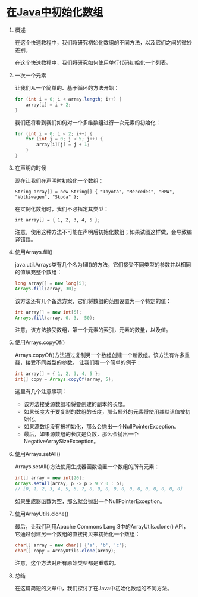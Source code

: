 # [在Java中初始化数组](https://www.baeldung.com/java-initialize-array)

1. 概述

    在这个快速教程中，我们将研究初始化数组的不同方法，以及它们之间的微妙差别。

    在这个快速教程中，我们将研究如何使用单行代码初始化一个列表。

2. 一次一个元素

    让我们从一个简单的、基于循环的方法开始：

    ```java
    for (int i = 0; i < array.length; i++) {
        array[i] = i + 2;
    }
    ```

    我们还将看到我们如何对一个多维数组进行一次元素的初始化：

    ```java
    for (int i = 0; i < 2; i++) {
        for (int j = 0; j < 5; j++) {
            array[i][j] = j + 1;
        }
    }
    ```

3. 在声明的时候

    现在让我们在声明时初始化一个数组：

    `String array[] = new String[] { "Toyota", "Mercedes", "BMW", "Volkswagen", "Skoda" };`

    在实例化数组时，我们不必指定其类型：

    `int array[] = { 1, 2, 3, 4, 5 };`

    注意，使用这种方法不可能在声明后初始化数组；如果试图这样做，会导致编译错误。
4. 使用Arrays.fill()

    java.util.Arrays类有几个名为fill()的方法，它们接受不同类型的参数并以相同的值填充整个数组：

    ```java
    long array[] = new long[5];
    Arrays.fill(array, 30);
    ```

    该方法还有几个备选方案，它们将数组的范围设置为一个特定的值：

    ```java
    int array[] = new int[5];
    Arrays.fill(array, 0, 3, -50);
    ```

    注意，该方法接受数组，第一个元素的索引，元素的数量，以及值。
5. 使用Arrays.copyOf()

    Arrays.copyOf()方法通过复制另一个数组创建一个新数组。该方法有许多重载，接受不同类型的参数。
    让我们看一个简单的例子：

    ```java
    int array[] = { 1, 2, 3, 4, 5 };
    int[] copy = Arrays.copyOf(array, 5);
    ```

    这里有几个注意事项：

    - 该方法接受源数组和将要创建的副本的长度。
    - 如果长度大于要复制的数组的长度，那么额外的元素将使用其默认值被初始化。
    - 如果源数组没有被初始化，那么会抛出一个NullPointerException。
    - 最后，如果源数组的长度是负数，那么会抛出一个NegativeArraySizeException。

6. 使用Arrays.setAll()

    Arrays.setAll()方法使用生成器函数设置一个数组的所有元素：

    ```java
    int[] array = new int[20];
    Arrays.setAll(array, p -> p > 9 ? 0 : p);
    // [0, 1, 2, 3, 4, 5, 6, 7, 8, 9, 0, 0, 0, 0, 0, 0, 0, 0, 0, 0]
    ```

    如果生成器函数为空，那么就会抛出一个NullPointerException。
7. 使用ArrayUtils.clone()

    最后，让我们利用Apache Commons Lang 3中的ArrayUtils.clone() API，它通过创建另一个数组的直接拷贝来初始化一个数组：

    ```java
    char[] array = new char[] {'a', 'b', 'c'};
    char[] copy = ArrayUtils.clone(array);
    ```

    注意，这个方法对所有原始类型都是重载的。
8. 总结

    在这篇简短的文章中，我们探讨了在Java中初始化数组的不同方法。
